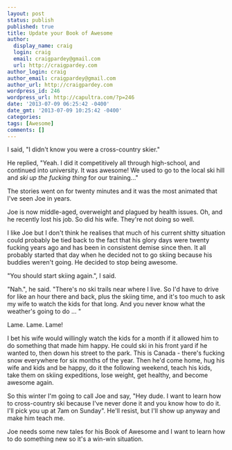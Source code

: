 ```yaml
---
layout: post
status: publish
published: true
title: Update your Book of Awesome
author:
  display_name: craig
  login: craig
  email: craigpardey@gmail.com
  url: http://craigpardey.com
author_login: craig
author_email: craigpardey@gmail.com
author_url: http://craigpardey.com
wordpress_id: 246
wordpress_url: http://capultra.com/?p=246
date: '2013-07-09 06:25:42 -0400'
date_gmt: '2013-07-09 10:25:42 -0400'
categories:
tags: [Awesome]
comments: []
---
```


I said, "I didn't know you were a cross-country skier."

He replied, "Yeah. I did it competitively all through high-school, and
continued into university. It was awesome! We used to go to the local ski hill
and _ski up the fucking thing_ for our training..."

The stories went on for twenty minutes and it was the most animated that I've
seen Joe in years.

Joe is now middle-aged, overweight and plagued by health issues. Oh, and he
recently lost his job. So did his wife. They're not doing so well.

I like Joe but I don't think he realises that much of his current shitty
situation could probably be tied back to the fact that his glory days were
twenty fucking years ago and has been in consistent demise since then. It all
probably started that day when he decided not to go skiing because his buddies
weren't going. He decided to stop being awesome.

"You should start skiing again.", I said.

"Nah.", he said. "There's no ski trails near where I live. So I'd have to
drive for like an hour there and back, plus the skiing time, and it's too much
to ask my wife to watch the kids for that long. And you never know what the
weather's going to do ... "

Lame. Lame. Lame!

I bet his wife would willingly watch the kids for a month if it allowed him to
do something that made him happy. He could ski in his front yard if he wanted
to, then down his street to the park. This is Canada - there's fucking snow
everywhere for six months of the year. Then he'd come home, hug his wife and
kids and be happy, do it the following weekend, teach his kids, take them on
skiing expeditions, lose weight, get healthy, and become awesome again.

So this winter I'm going to call Joe and say, "Hey dude. I want to learn how
to cross-country ski because I've never done it and you know how to do it.
I'll pick you up at 7am on Sunday". He'll resist, but I'll show up anyway and
make him teach me.

Joe needs some new tales for his Book of Awesome and I want to learn how to do
something new so it's a win-win situation.

